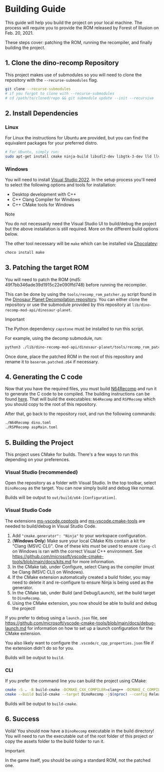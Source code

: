 # Building Guide

This guide will help you build the project on your local machine. The process will require you to provide the ROM released by Forest of Illusion on Feb. 20, 2021.

These steps cover: patching the ROM, running the recompiler, and finally building the project.

## 1. Clone the dino-recomp Repository
This project makes use of submodules so you will need to clone the repository with the `--recurse-submodules` flag.

```bash
git clone --recurse-submodules
# if you forgot to clone with --recurse-submodules
# cd /path/to/cloned/repo && git submodule update --init --recursive
```

## 2. Install Dependencies

### Linux
For Linux the instructions for Ubuntu are provided, but you can find the equivalent packages for your preferred distro.

```bash
# For Ubuntu, simply run:
sudo apt-get install cmake ninja-build libsdl2-dev libgtk-3-dev lld llvm clang
```

### Windows
You will need to install [Visual Studio 2022](https://visualstudio.microsoft.com/downloads/).
In the setup process you'll need to select the following options and tools for installation:
- Desktop development with C++
- C++ Clang Compiler for Windows
- C++ CMake tools for Windows

> [!NOTE]
> You do not necessarily need the Visual Studio UI to build/debug the project but the above installation is still required. More on the different build options below. 

The other tool necessary will be `make` which can be installed via [Chocolatey](https://chocolatey.org/):
```bash
choco install make
```

## 3. Patching the target ROM
You will need to patch the ROM (md5: 49f7bb346ade39d1915c22e090ffd748) before running the recompiler.

This can be done by using the `tools/recomp_rom_patcher.py` script found in the [Dinosaur Planet Decompilation repository](https://github.com/zestydevy/dinosaur-planet). You can either clone the repository or use the submodule provided by this repository at `lib/dino-recomp-mod-api/dinosaur-planet`.

> [!IMPORTANT]
> The Python dependency `capstone` must be installed to run this script.

For example, using the decomp submodule, run:
```bash
python3 ./lib/dino-recomp-mod-api/dinosaur-planet/tools/recomp_rom_patcher.py -o baserom.patched.z64 baserom.z64
```

Once done, place the patched ROM in the root of this repository and rename it to `baserom.patched.z64` if necessary.

## 4. Generating the C code

Now that you have the required files, you must build [N64Recomp](https://github.com/Mr-Wiseguy/N64Recomp) and run it to generate the C code to be compiled. The building instructions can be found [here](https://github.com/Mr-Wiseguy/N64Recomp?tab=readme-ov-file#building). That will build the executables: `N64Recomp` and `RSPRecomp` which you should copy to the root of this repository.

After that, go back to the repository root, and run the following commands:
```bash
./N64Recomp dino.toml
./RSPRecomp aspMain.toml
```

## 5. Building the Project

This project uses CMake for builds. There's a few ways to run this depending on your preferences.

### Visual Studio (recommended)

Open the repository as a folder with Visual Studio. In the top toolbar, select `DinoRecomp` as the target. You can now simply build and debug like normal.

Builds will be output to `out/build/x64-[Configuration]`.

### Visual Studio Code

The extensions [ms-vscode.cpptools](https://marketplace.visualstudio.com/items?itemName=ms-vscode.cpptools) and [ms-vscode.cmake-tools](https://marketplace.visualstudio.com/items?itemName=ms-vscode.cmake-tools) are needed to build/debug in Visual Studio Code.

1. Add `"cmake.generator": "Ninja"` to your workspace configuration.
2. (**Windows Only**) Make sure your local CMake Kits contain a kit for "Clang (MSVC CLI)". One of these kits must be used to ensure `clang-cl` on Windows is ran with the correct Visual C++ environment. See https://github.com/microsoft/vscode-cmake-tools/blob/main/docs/kits.md for more information.
3. In the CMake tab, under Configure, select Clang as the compiler (must be Clang (MSVC CLI) on Windows).
4. If the CMake extension automatically created a build folder, you may need to delete it and re-configure to ensure Ninja is being used as the generator.
5. In the CMake tab, under Build (and Debug/Launch), set the build target to `DinoRecomp`.
6. Using the CMake extension, you now should be able to build and debug the project!

If you prefer to debug using a `launch.json` file, see https://github.com/microsoft/vscode-cmake-tools/blob/main/docs/debug-launch.md for information on how to set up a launch configuration for the CMake extension.

You also likely want to configure the `.vscode/c_cpp_properties.json` file if the extension didn't do so for you. 

Builds will be output to `build`.

### CLI

If you prefer the command line you can build the project using CMake:

```bash
cmake -S . -B build-cmake -DCMAKE_CXX_COMPILER=clang++ -DCMAKE_C_COMPILER=clang -G Ninja -DCMAKE_BUILD_TYPE=Release # or Debug if you want to debug
cmake --build build-cmake --target DinoRecomp -j$(nproc) --config Release # or Debug
```

Builds will be output to `build-cmake`.

## 6. Success

Voilà! You should now have a `DinoRecomp` executable in the build directory! You will need to run the executable out of the root folder of this project or copy the assets folder to the build folder to run it.

> [!IMPORTANT]  
> In the game itself, you should be using a standard ROM, not the patched one.
